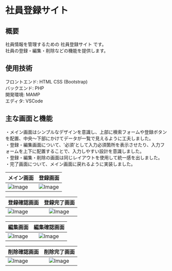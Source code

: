 # 社員登録サイト  
## 概要  
社員情報を管理するための 社員登録サイト です。  
社員の登録・編集・削除などの機能を提供します。  

## 使用技術    
フロントエンド: HTML CSS (Bootstrap)  
バックエンド: PHP  
開発環境: MAMP  
エディタ: VSCode  

## 主な画面と機能 

・メイン画面はシンプルなデザインを意識し、上部に検索フォームや登録ボタンを配置、中央〜下部にかけてデータが一覧で見えるように工夫しました。  
・登録・編集画面について、'必須'として入力必須箇所を表示させたり、入力フォームを上下に配置することで、入力しやすい設計を意識しました。  
・登録・編集・削除の画面は同じレイアウトを使用して統一感を出しました。  
・完了画面について、メイン画面に戻れるように実装しました。

| メイン画面 | 登録画面 |
| ---- | ---- |
| ![Image](https://github.com/user-attachments/assets/de12de35-ba73-4b90-a959-02f396d3a325) | ![Image](https://github.com/user-attachments/assets/1f4d2f64-2951-4eb6-a9dc-409c56eb32eb) |

| 登録確認画面 |  登録完了画面 |
| ---- | ---- |
| ![Image](https://github.com/user-attachments/assets/793cba8f-3608-44ea-be5d-a65b562e2ede) |　![Image](https://github.com/user-attachments/assets/182f2a43-f6b2-4e2b-8d3c-a8b958696f40) |

| 編集画面 |  編集確認画面 |
| ---- | ---- |
| ![Image](https://github.com/user-attachments/assets/c98556e0-8635-463c-b44d-dc80152da9fe) |　![Image](https://github.com/user-attachments/assets/90bc3c5c-292b-4a17-9946-d210ffc0a870) |

| 削除確認画面 |  削除完了画面 |
| ---- | ---- |
| ![Image](https://github.com/user-attachments/assets/d976de5c-fb64-4f95-bf9f-706554b95cd8) |　![Image](https://github.com/user-attachments/assets/441bd1e4-eaa5-4f66-8646-25892af92e26) |

